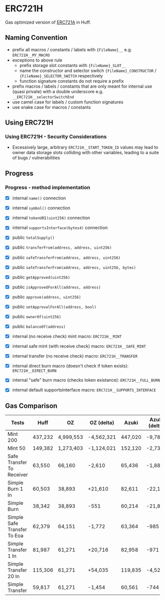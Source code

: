 # ERC721H

Gas optimized version of [ERC721A](https://github.com/chiru-labs/ERC721a) in
Huff.

## Naming Convention
- prefix all macros / constants / labels with `{FileName}__` e.g. `ERC721H__MY_MACRO`
- exceptions to above rule
  - prefix storage slot constants with `{FileName}_SLOT__`
  - name the constructor and selector switch `{FileName}_CONSTRUCTOR` / `{FileName}_SELECTOR_SWITCH` respectively
  - function signature constants do not require a prefix
- prefix macros / labels / constants that are only meant for internal use (quasi
  private) with a double underscore e.g. `__ERC721H__selectorSwitchEnd`
- use camel case for labels / custom function signatures
- use snake case for macros / constants

## Using ERC721H
### Using ERC721H - Security Considerations
- Excessively large, arbitrary `ERC721H__START_TOKEN_ID` values may lead to
  owner data storage slots colliding with other variables, leading to a suite of
  bugs / vulnerabilities

## Progress

### Progress - method implementation
- [x] internal `name()` connection
- [x] internal `symbol()` connection
- [x] internal `tokenURI(uint256)` connection
- [x] internal `supportsInterface(bytes4)` connection

- [x] public `totalSupply()`
- [x] public `transferFrom(address, address, uint256)`
- [x] public `safeTransferFrom(address, address, uint256)`
- [x] public `safeTransferFrom(address, address, uint256, bytes)`
- [x] public `getApproved(uint256)`
- [x] public `isApprovedForAll(address, address)`
- [x] public `approve(address, uint256)`
- [x] public `setApprovalForAll(address, bool)`
- [x] public `ownerOf(uint256)`
- [x] public `balanceOf(address)`

- [x] internal (no receive check) mint macro: `ERC721H__MINT`
- [x] internal safe mint (with receive check) macro: `ERC721H__SAFE_MINT`
- [x] internal transfer (no receive check) macro: `ERC721H__TRANSFER`
- [x] internal direct burn macro (doesn't check if token exists): `ERC721H__DIRECT_BURN`
- [x] internal "safe" burn macro (checks token existance): `ERC721H__FULL_BURN`
- [x] internal default supportsInterface macro: `ERC721H__SUPPORTS_INTERFACE`

## Gas Comparison
|                      Tests|    Huff|        OZ| OZ (delta)|   Azuki|Azuki (delta)|
|---------------------------|--------|----------|-----------|--------|-------------|
|                   Mint 200| 437,232| 4,999,553| -4,562,321| 447,020|       -9,788|
|                    Mint 50| 149,382| 1,273,403| -1,124,021| 152,120|       -2,738|
|  Safe Transfer To Receiver|  63,550|    66,160|     -2,610|  65,436|       -1,886|
|           Simple Burn 1 In|  60,503|    38,893|    +21,610|  82,611|      -22,108|
|                Simple Burn|  38,342|    38,893|       -551|  60,214|      -21,872|
|Simple Safe Transfer To Eoa|  62,379|    64,151|     -1,772|  63,364|         -985|
|       Simple Transfer 1 In|  81,987|    61,271|    +20,716|  82,958|         -971|
|      Simple Transfer 20 In| 115,306|    61,271|    +54,035| 119,835|       -4,529|
|            Simple Transfer|  59,817|    61,271|     -1,454|  60,561|         -744|
